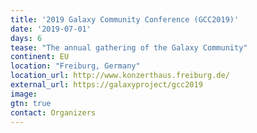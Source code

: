 ```yaml
---
title: '2019 Galaxy Community Conference (GCC2019)'
date: '2019-07-01'
days: 6
tease: "The annual gathering of the Galaxy Community"
continent: EU
location: "Freiburg, Germany"
location_url: http://www.konzerthaus.freiburg.de/
external_url: https://galaxyproject/gcc2019
image: 
gtn: true
contact: Organizers
---
```



